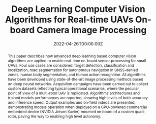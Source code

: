 ---
title: "Deep Learning Computer Vision Algorithms for Real-time UAVs On-board Camera Image Processing"
authors:
- admin
- Pietro Andronico
author_notes:
date: "2022-04-26T00:00:00Z"
doi: "https://doi.org/10.48550/arXiv.2211.01037"

# Publication type.
# Accepts a single type but formatted as a YAML list (for Hugo requirements).
# Enter a publication type from the CSL standard.
publication_types: ["paper-conference"]

# Publication name and optional abbreviated publication name.
publication: "*NATO AVT-353 Research Workshop \"Artificial Intelligence in Cockpits for UAVs\", Turin, Italy, 26 April 2022*"
publication_short: "*NATO AVT-353 Research Workshop \"Artificial Intelligence in Cockpits for UAVs\"*"

abstract: "This paper describes how advanced deep learning based computer vision algorithms are applied to enable real-time on-board sensor processing for small UAVs. Four use cases are considered: target detection, classification and localization, road segmentation for autonomous navigation in GNSS-denied zones, human body segmentation, and human action recognition. All algorithms have been developed using state-of-the-art image processing methods based on deep neural networks. Acquisition campaigns have been carried out to collect custom datasets reflecting typical operational scenarios, where the peculiar point of view of a multi-rotor UAV is replicated. Algorithms architectures and trained models performances are reported, showing high levels of both accuracy and inference speed. Output examples and on-field videos are presented, demonstrating models operation when deployed on a GPU-powered commercial embedded device (NVIDIA Jetson Xavier) mounted on board of a custom quad-rotor, paving the way to enabling high level autonomy."

# Summary. An optional shortened abstract.
#summary: Lorem ipsum dolor sit amet, consectetur adipiscing elit. Duis posuere tellus ac convallis placerat. Proin tincidunt magna sed ex sollicitudin condimentum.

tags:
 - Computer Vision
 - Object Detection Classification and Localization
 - Semantic Segmentation
 - Human Action Recognition
 - UAV
featured: false

# links:
# - name: ""
#   url: ""
url_pdf: https://arxiv.org/pdf/2211.01037
url_code: ''
url_dataset: ''
url_poster: ''
url_project: ''
url_slides: ''
url_source: ''
url_video: 'https://www.youtube.com/watch?v=AObXkNNc-ps&ab_channel=AlessandroPalmas'

# Featured image
# To use, add an image named `featured.jpg/png` to your page's folder.
image:
  caption: 'Layer freezing for transfer learning and fine-tuning'
  focal_point: ""
  preview_only: false

# Associated Projects (optional).
#   Associate this publication with one or more of your projects.
#   Simply enter your project's folder or file name without extension.
#   E.g. `internal-project` references `content/project/internal-project/index.md`.
#   Otherwise, set `projects: []`.
projects: []

# Slides (optional).
#   Associate this publication with Markdown slides.
#   Simply enter your slide deck's filename without extension.
#   E.g. `slides: "example"` references `content/slides/example/index.md`.
#   Otherwise, set `slides: ""`.
#slides: example
---